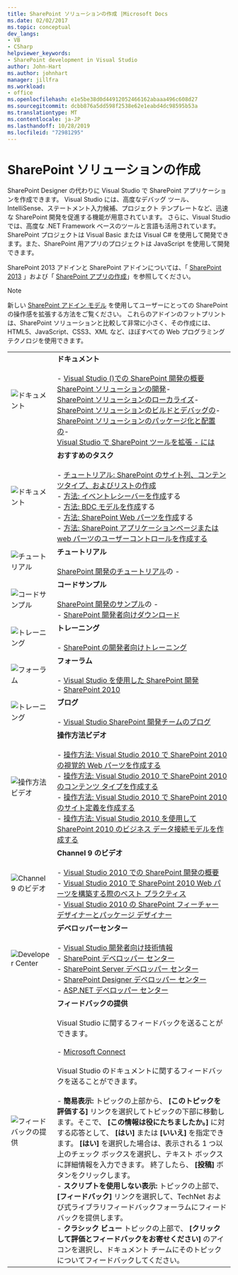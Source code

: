 ```yaml
---
title: SharePoint ソリューションの作成 |Microsoft Docs
ms.date: 02/02/2017
ms.topic: conceptual
dev_langs:
- VB
- CSharp
helpviewer_keywords:
- SharePoint development in Visual Studio
author: John-Hart
ms.author: johnhart
manager: jillfra
ms.workload:
- office
ms.openlocfilehash: e1e5be38d0d44912052466162abaaa496c608d27
ms.sourcegitcommit: dcbb876a5dd598f2538e62e1eabd4dc98595b53a
ms.translationtype: MT
ms.contentlocale: ja-JP
ms.lasthandoff: 10/28/2019
ms.locfileid: "72981295"
---
```

# <a name="create-sharepoint-solutions"></a>SharePoint ソリューションの作成
  SharePoint Designer の代わりに Visual Studio で SharePoint アプリケーションを作成できます。 Visual Studio には、高度なデバッグ ツール、IntelliSense、ステートメント入力候補、プロジェクト テンプレートなど、迅速な SharePoint 開発を促進する機能が用意されています。 さらに、Visual Studio では、高度な .NET Framework ベースのツールと言語も活用されています。 SharePoint プロジェクトは Visual Basic または Visual C# を使用して開発できます。また、SharePoint 用アプリのプロジェクトは JavaScript を使用して開発できます。

 SharePoint 2013 アドインと SharePoint アドインについては、「 [SharePoint 2013](https://products.office.com/previous-versions/microsoft-sharepoint-2013) 」および「 [SharePoint アプリの作成](/sharepoint/dev/sp-add-ins/sharepoint-add-ins)」を参照してください。

> [!NOTE]
> 新しい [SharePoint アドイン モデル](/sharepoint/dev/sp-add-ins/sharepoint-add-ins) を使用してユーザーにとっての SharePoint の操作感を拡張する方法をご覧ください。 これらのアドインのフットプリントは、SharePoint ソリューションと比較して非常に小さく、その作成には、HTML5、JavaScript、CSS3、XML など、ほぼすべての Web プログラミング テクノロジを使用できます。

|||
|-|-|
|![ドキュメント](../sharepoint/media/vs-icon-documentation.gif "ドキュメント")|**ドキュメント**<br /><br /> -   [Visual Studio &#40;&#41;での SharePoint 開発の概要](../sharepoint/getting-started-sharepoint-development-in-visual-studio.md)<br />[SharePoint ソリューションの開発](../sharepoint/developing-sharepoint-solutions.md)-   <br />[SharePoint ソリューションのローカライズ](../sharepoint/localizing-sharepoint-solutions.md)-   <br />[SharePoint ソリューションのビルドとデバッグの](../sharepoint/building-and-debugging-sharepoint-solutions.md)-   <br />[SharePoint ソリューションのパッケージ化と配置の](../sharepoint/packaging-and-deploying-sharepoint-solutions.md)-   <br />[Visual Studio で SharePoint ツールを拡張 -   には](../sharepoint/extending-the-sharepoint-tools-in-visual-studio.md)|
|![ドキュメント](../sharepoint/media/vs-icon-documentation.gif "ドキュメント")|**おすすめのタスク**<br /><br /> -   [チュートリアル: SharePoint のサイト列、コンテンツタイプ、およびリストの作成](../sharepoint/walkthrough-create-a-site-column-content-type-and-list-for-sharepoint.md)<br />-   [方法: イベントレシーバーを作成](../sharepoint/how-to-create-an-event-receiver.md)する<br />-   [方法: BDC モデルを作成](../sharepoint/how-to-create-a-bdc-model.md)する<br />-   [方法: SharePoint Web パーツを作成](../sharepoint/how-to-create-a-sharepoint-web-part.md)する<br />-   [方法: SharePoint アプリケーションページまたは web パーツのユーザーコントロールを作成する](../sharepoint/how-to-create-a-user-control-for-a-sharepoint-application-page-or-web-part.md)|
|![チュートリアル](../sharepoint/media/vs-icon-walkthroughs.gif "チュートリアル")|**チュートリアル**<br /><br /> [SharePoint 開発のチュートリアル](../sharepoint/sharepoint-development-walkthroughs.md)の -   |
|![コードサンプル](../sharepoint/media/vs-icon-codesamples.gif "コード サンプル")|**コードサンプル**<br /><br /> [SharePoint 開発のサンプル](../sharepoint/sharepoint-development-samples.md)の -   <br />-   [SharePoint 開発者向けダウンロード](/sharepoint/dev/)|
|![トレーニング](../sharepoint/media/vs-icon-training.gif "トレーニング")|**トレーニング**<br /><br /> -   [SharePoint の開発者向けトレーニング](/sharepoint/dev/)|
|![フォーラム](../sharepoint/media/vs-icon-forums.gif "フォーラム")|**フォーラム**<br /><br /> -   [Visual Studio を使用した SharePoint 開発](https://social.msdn.microsoft.com/Forums/vstudio/home?forum=vssharepointdevelopment)<br />-   [SharePoint 2010](https://social.msdn.microsoft.com/Forums/sharepoint/home?category=sharepoint2010,sharepoint)|
|![トレーニング](../sharepoint/media/vs-icon-training.gif "トレーニング")|**ブログ**<br /><br /> -   [Visual Studio SharePoint 開発チームのブログ](https://blogs.msdn.microsoft.com/vssharepointtoolsblog/)|
|![操作方法ビデオ](../sharepoint/media/vs-icon-howdoivideos.gif "操作方法のビデオ")|**操作方法ビデオ**<br /><br /> -   [操作方法: Visual Studio 2010 で SharePoint 2010 の視覚的 Web パーツを作成する](https://visualstudio.microsoft.com/)<br />-   [操作方法: Visual Studio 2010 で SharePoint 2010 のコンテンツ タイプを作成する](/previous-versions/visualstudio/visual-studio-2010/dd831853\(v\=vs.100\))<br />-   [操作方法: Visual Studio 2010 で SharePoint 2010 のサイト定義を作成する](/previous-versions/visualstudio/visual-studio-2010/dd831853\(v\=vs.100\))<br />-   [操作方法: Visual Studio 2010 を使用して SharePoint 2010 のビジネス データ接続モデルを作成する](/previous-versions/visualstudio/visual-studio-2010/dd831853\(v\=vs.100\))|
|![Channel 9 のビデオ](../sharepoint/media/vs-icon-channel9videos.gif "Channel 9 ビデオ")|**Channel 9 のビデオ**<br /><br /> -   [Visual Studio 2010 での SharePoint 開発の概要](https://channel9.msdn.com/blogs/funkyonex/overview-of-sharepoint-development-in-visual-studio-2010)<br />-   [Visual Studio 2010 で SharePoint 2010 Web パーツを構築する際のベスト プラクティス](https://channel9.msdn.com/blogs/funkyonex/best-practices-on-building-sharepoint-2010-web-parts-with-visual-studio-2010)<br />-   [Visual Studio 2010 の SharePoint フィーチャー デザイナーとパッケージ デザイナー](https://channel9.msdn.com/blogs/funkyonex/sharepoint-feature-and-package-designers-in-visual-studio-2010)|
|![Developer Center](../sharepoint/media/vs-icon-msdndevcenter.gif "Developer Center")|**デベロッパーセンター**<br /><br /> -   [Visual Studio 開発者向け技術情報](https://visualstudio.microsoft.com/)<br />-   [SharePoint デベロッパー センター](/sharepoint/dev/)<br />-   [SharePoint Server デベロッパー センター](/previous-versions/office/fp161348\(v\=office.15\))<br />-   [SharePoint Designer デベロッパー センター](/previous-versions/office/fp161348\(v\=office.15\))<br />-   [ASP.NET デベロッパー センター](https://msdn.microsoft.com/aa336522.aspx)|
|![フィードバックの提供](../sharepoint/media/vs-icon-feedback.gif "フィードバックの送信")|**フィードバックの提供**<br /><br /> Visual Studio に関するフィードバックを送ることができます。<br /><br /> -   [Microsoft Connect](/collaborate/connect-redirect)<br /><br /> Visual Studio のドキュメントに関するフィードバックを送ることができます。<br /><br /> -   **簡易表示:** トピックの上部から、 **[このトピックを評価する]** リンクを選択してトピックの下部に移動します。そこで、 **[この情報は役にたちましたか。]** に対する応答として、 **[はい]** または **[いいえ]** を指定できます。 **[はい]** を選択した場合は、表示される 1 つ以上のチェック ボックスを選択し、テキスト ボックスに詳細情報を入力できます。 終了したら、 **[投稿]** ボタンをクリックします。<br />-   **スクリプトを使用しない表示:** トピックの上部で、 **[フィードバック]** リンクを選択して、TechNet および式ライブラリフィードバックフォーラムにフィードバックを提供します。<br />-   **クラシック ビュー** トピックの上部で、 **[クリックして評価とフィードバックをお寄せください]** のアイコンを選択し、ドキュメント チームにそのトピックについてフィードバックしてください。|

